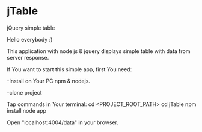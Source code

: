 # jTable
jQuery simple table

Hello everybody :)

This application with node js & jquery displays simple table with data from server response.

If You want to start this simple app, first You need:

-Install on Your PC npm & nodejs.

-clone project

Tap commands in Your terminal:
cd <PROJECT_ROOT_PATH>
cd jTable
npm install
node app

Open "localhost:4004/data" in your browser.